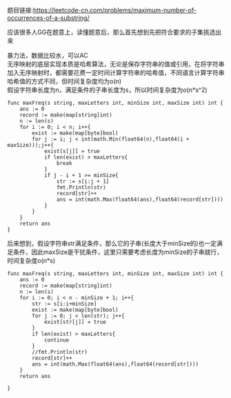 题目链接:<https://leetcode-cn.com/problems/maximum-number-of-occurrences-of-a-substring/>  

应该很多人GG在题意上，读懂题意后，那么首先想到先把符合要求的子集挑选出来  

暴力法，数据比较水，可以AC  
无序映射的底层实现本质是哈希算法，无论是保存字符串的值或引用，在将字符串加入无序映射时，都需要花费一定时间计算字符串的哈希值，不同语言计算字符串哈希值的方式不同，但时间复杂度均为o(n)  
假设字符串长度为n，满足条件的子串长度为s，所以时间复杂度为o(n*s^2)   
```
func maxFreq(s string, maxLetters int, minSize int, maxSize int) int {
	ans := 0
	record := make(map[string]int)
	n := len(s)
	for i := 0; i < n; i++{
		exist := make(map[byte]bool)
		for j := i; j < int(math.Min(float64(n),float64(i + maxSize)));j++{
			exist[s[j]] = true
			if len(exist) > maxLetters{
				break
			}
			if j - i + 1 >= minSize{
				str := s[i:j + 1]
				fmt.Println(str)
				record[str]++
				ans = int(math.Max(float64(ans),float64(record[str])))
			}
		}
	}
	return ans
}
```
后来想到，假设字符串str满足条件，那么它的子串(长度大于minSize的)也一定满足条件，因此maxSize是干扰条件，这里只需要考虑长度为minSize的子串就行，时间复杂度o(n*s)
```
func maxFreq(s string, maxLetters int, minSize int, maxSize int) int {
    ans := 0
	record := make(map[string]int)
	n := len(s)
	for i := 0; i < n - minSize + 1; i++{
		str := s[i:i+minSize]
		exist := make(map[byte]bool)
		for j := 0; j < len(str); j++{
			exist[str[j]] = true
		}
		if len(exist) > maxLetters{
			continue
		}
        //fmt.Println(str)
		record[str]++
		ans = int(math.Max(float64(ans),float64(record[str])))
	}
	return ans

}
```
